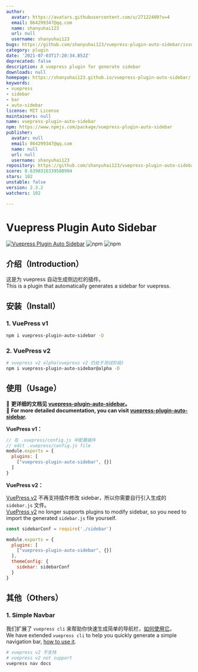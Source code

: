 ```yaml
---
author:
  avatar: https://avatars.githubusercontent.com/u/27122409?v=4
  email: 864299347@qq.com
  name: shanyuhai123
  url: null
  username: shanyuhai123
bugs: https://github.com/shanyuhai123/vuepress-plugin-auto-sidebar/issues
category: plugin
date: '2021-07-03T17:20:34.852Z'
deprecated: false
description: A vuepress plugin for generate sidebar
downloads: null
homepage: https://shanyuhai123.github.io/vuepress-plugin-auto-sidebar/
keywords:
- vuepress
- sidebar
- bar
- auto-sidebar
license: MIT License
maintainers: null
name: vuepress-plugin-auto-sidebar
npm: https://www.npmjs.com/package/vuepress-plugin-auto-sidebar
publisher:
  avatar: null
  email: 864299347@qq.com
  name: null
  url: null
  username: shanyuhai123
repository: https://github.com/shanyuhai123/vuepress-plugin-auto-sidebar
score: 0.6390316339588994
stars: 102
unstable: false
version: 2.3.2
watchers: 102

---
```


# Vuepress Plugin Auto Sidebar

[![Vuepress Plugin Auto Sidebar](https://github.com/shanyuhai123/vuepress-plugin-auto-sidebar/actions/workflows/deploy-docs.yml/badge.svg)](https://github.com/shanyuhai123/vuepress-plugin-auto-sidebar/actions/workflows/deploy-docs.yml) ![npm](https://img.shields.io/npm/dt/vuepress-plugin-auto-sidebar) ![npm](https://img.shields.io/npm/v/vuepress-plugin-auto-sidebar)

## 介绍（Introduction）

这是为 vuepress 自动生成侧边栏的插件。  
This is a plugin that automatically generates a sidebar for vuepress.

## 安装（Install）

### 1. VuePress v1

``` bash
npm i vuepress-plugin-auto-sidebar -D
```

### 2. VuePress v2

```bash
# vuepress v2 alpha(vuepress v2 仍处于测试阶段)
npm i vuepress-plugin-auto-sidebar@alpha -D
```

## 使用（Usage）

:book: **更详细的文档见 [vuepress-plugin-auto-sidebar](https://shanyuhai123.github.io/vuepress-plugin-auto-sidebar)。**  
:book: **For more detailed documentation, you can visit [vuepress-plugin-auto-sidebar](https://shanyuhai123.github.io/vuepress-plugin-auto-sidebar).**

**VuePress v1：**

```js
// 在 .vuepress/config.js 中配置插件
// edit .vuepress/config.js file
module.exports = {
  plugins: [
    ["vuepress-plugin-auto-sidebar", {}]
  ]
}
```

**VuePress v2：**

[VuePress v2](https://v2.vuepress.vuejs.org/zh/) 不再支持插件修改 sidebar，所以你需要自行引入生成的 `sidebar.js` 文件。  
[VuePress v2](https://v2.vuepress.vuejs.org/) no longer supports plugins to modify sidebar, so you need to import the generated `sidebar.js` file yourself.

```js
const sidebarConf = require('./sidebar')

module.exports = {
  plugins: [
    ["vuepress-plugin-auto-sidebar", {}]
  ],
  themeConfig: {
    sidebar: sidebarConf
  }
}
```

## 其他（Others）

### 1. Simple Navbar

我们扩展了 `vuepress cli` 来帮助你快速生成简单的导航栏，[如何使用它](https://shanyuhai123.github.io/vuepress-plugin-auto-sidebar/zh/features/plugin-options.html#nav-%E5%AF%BC%E8%88%AA%E6%A0%8F)。  
We have extended `vuepress cli` to help you quickly generate a simple navigation bar, [how to use it](https://shanyuhai123.github.io/vuepress-plugin-auto-sidebar/features/plugin-options.html#nav).

```bash
# vuepress v2 不支持
# vuepress v2 not support
vuepress nav docs
```
